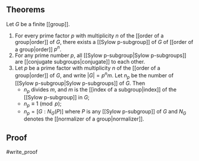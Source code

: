 ## Theorems
Let $G$ be a finite [[group]].
1.  For every prime factor $p$ with multiplicity $n$ of the [[order of a group|order]] of $G$, there exists a [[Sylow p-subgroup]] of $G$ of [[order of a group|order]] $p^n$. 
2. For any prime number $p$, all [[Sylow p-subgroup|Sylow p-subgroups]] are [[conjugate subgroups|conjugate]] to each other.
3. Let $p$ be a prime factor with multiplicity $n$ of the [[order of a group|order]] of $G$, and write $|G| = p^nm$. Let $n_p$ be the number of [[Sylow p-subgroup|Sylow p-subgroups]] of $G$. Then 
	- $n_p$ divides $m$, and $m$ is the [[index of a subgroup|index]] of the [[Sylow p-subgroup]] in $G$;
	- $n_p \equiv 1\pmod p$;
	- $n_p = [G:N_G(P)]$ where $P$ is any [[Sylow p-subgroup]] of $G$ and $N_G$ denotes the [[normalizer of a group|normalizer]].

## Proof
#write_proof 